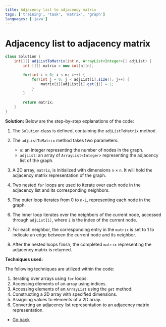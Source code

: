 ```yaml
---
title: Adjacency list to adjacency matrix
tags: ['training', 'task', 'matrix', 'graph']
languages: ['java']
---
```

# Adjacency list to adjacency matrix

```java
class Solution {
    int[][] adjListToMatrix(int n, ArrayList<Integer>[] adjList) {
		int [][] matrix = new int[n][n];

		for(int i = 0; i < n; i++) {
			for(int j = 0; j < adjList[i].size(); j++) {
				matrix[i][adjList[i].get(j)] = 1;
			}
		}
		
		return matrix;
    }
}
```
**Solution:**
Below are the step-by-step explanations of the code:

1. The `Solution` class is defined, containing the `adjListToMatrix` method.

2. The `adjListToMatrix` method takes two parameters:
   - `n`: an integer representing the number of nodes in the graph.
   - `adjList`: an array of `ArrayList<Integer>` representing the adjacency list of the graph.

3. A 2D array, `matrix`, is initialized with dimensions `n` × `n`. It will hold the adjacency matrix representation of the graph.

4. Two nested `for` loops are used to iterate over each node in the adjacency list and its corresponding neighbors.

5. The outer loop iterates from 0 to `n-1`, representing each node in the graph.

6. The inner loop iterates over the neighbors of the current node, accessed through `adjList[i]`, where `i` is the index of the current node.

7. For each neighbor, the corresponding entry in the `matrix` is set to 1 to indicate an edge between the current node and its neighbor.

8. After the nested loops finish, the completed `matrix` representing the adjacency matrix is returned.

**Techniques used:**

The following techniques are utilized within the code:

1. Iterating over arrays using `for` loops.
2. Accessing elements of an array using indices.
3. Accessing elements of an `ArrayList` using the `get` method.
4. Constructing a 2D array with specified dimensions.
5. Assigning values to elements of a 2D array.
6. Converting an adjacency list representation to an adjacency matrix representation.

* [Go back](../readme.md)
